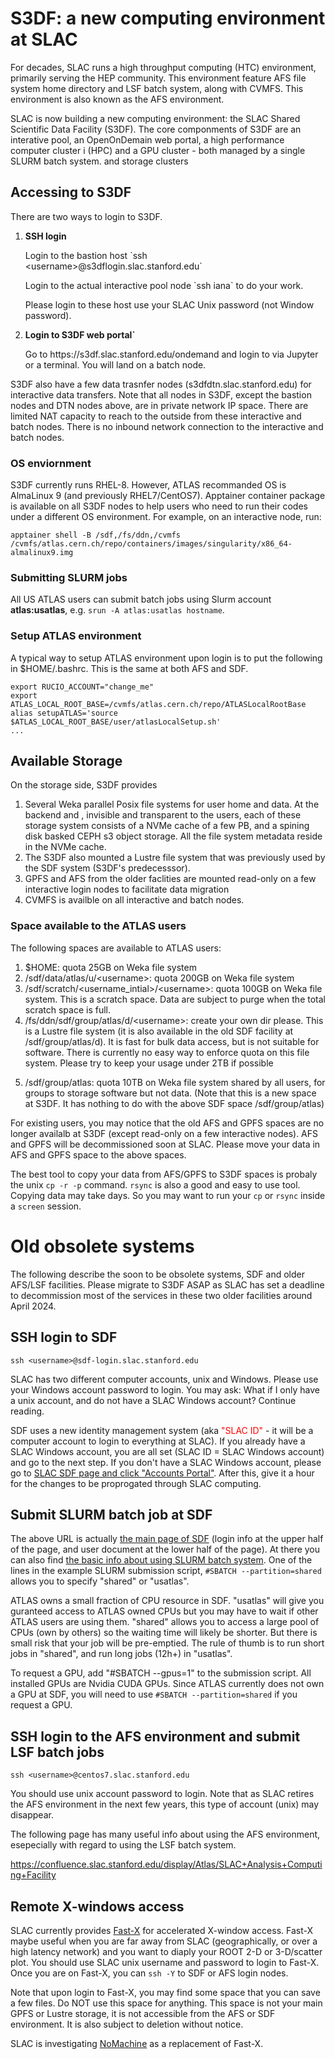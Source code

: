 <style>
  #introMore {display: none;}
  #acctsMore {display: none;}
</style>

<script type="text/javascript" src="/tier3docs/scripts/readMoreOrLess.js"></script>

# S3DF: a new computing environment at SLAC

For decades, SLAC runs a high throughput computing (HTC) environment, primarily serving the HEP community. This
environment feature AFS file system home directory and LSF batch system, along with CVMFS. This environment is 
also known as the AFS environment.

SLAC is now building a new computing environment: the SLAC Shared Scientific Data Facility (S3DF). The core 
componments of S3DF are an interative pool, an OpenOnDemain web portal, a high performance computer cluster i
(HPC) and a GPU cluster - both managed by a single SLURM batch system. and storage clusters

## Accessing to S3DF

There are two ways to login to S3DF. 
<ol>
  <li> <b>SSH login</b><p>
  Login to the bastion host `ssh &lt;username>@s3dflogin.slac.stanford.edu`<p>
  Login to the actual interactive pool node `ssh iana` to do your work. <p>
  Please login to these host use your SLAC Unix password (not Window password).
  <li> <b>Login to S3DF web portal`</b><p>
  Go to https://s3df.slac.stanford.edu/ondemand and login to via Jupyter or a terminal. You will land on a 
  batch node.
</ol>

S3DF also have a few data trasnfer nodes (s3dfdtn.slac.stanford.edu) for interactive data transfers. Note that 
all nodes in S3DF, except the bastion nodes and DTN nodes above, are in private network IP space. There are limited
NAT capacity to reach to the outside from these interactive and batch nodes. There is no inbound network connection 
to the interactive and batch nodes.

### OS enviornment

S3DF currently runs RHEL-8. However, ATLAS recommanded OS is AlmaLinux 9 (and previously RHEL7/CentOS7). Apptainer
container package is available on all S3DF nodes to help users who need to run their codes under a different OS 
environment. For example, on an interactive node, run:

```
apptainer shell -B /sdf,/fs/ddn,/cvmfs /cvmfs/atlas.cern.ch/repo/containers/images/singularity/x86_64-almalinux9.img
```

### Submitting SLURM jobs

All US ATLAS users can submit batch jobs using Slurm account <b>atlas:usatlas</b>, e.g. 
`srun -A atlas:usatlas hostname`.

### Setup ATLAS environment

A typical way to setup ATLAS environment upon login is to put the following in $HOME/.bashrc. This is the same
at both AFS and SDF.
<!--
export ALRB_localConfigDir=/gpfs/slac/atlas/fs1/sw/localconfig
-->
```
export RUCIO_ACCOUNT="change_me"
export ATLAS_LOCAL_ROOT_BASE=/cvmfs/atlas.cern.ch/repo/ATLASLocalRootBase
alias setupATLAS='source $ATLAS_LOCAL_ROOT_BASE/user/atlasLocalSetup.sh'
...
```

## Available Storage

On the storage side, S3DF provides 
<ol>
  <li> Several  Weka parallel Posix file systems for user home and data. At the backend and , 
invisible and transparent to the users, each of these storage system consists of a NVMe cache of a few PB, 
and a spining disk basked CEPH s3 object storage. All the file system metadata reside in the NVMe cache. 
  <li> The S3DF also mounted a Lustre file system that was previously used by the SDF system (S3DF's predecesssor). 
  <li> GPFS and AFS from the older faclities are mounted read-only on a few interactive login nodes to facilitate 
data migration
  <li> CVMFS is availble on all interactive and batch nodes.
</ol>

<!--
For ATLAS users, we currently provide GPFS filesystem for home (100GB) and data (2-10TB) in the AFS environment 
(under /gpfs/slac/atlas/fs1/{u,d} respectively). 
At SDF, ATLAS users will get a new home directory of 25GB. The GPFS file system is also available in SDF until 
the hardware retires (at that time, we will migrate users from GPFS to Lustre). AFS file system is not available 
in SDF.
-->

### Space available to the ATLAS users

The following spaces are available to ATLAS users:
<ol>
  <li> $HOME: quota 25GB on Weka file system
  <li> /sdf/data/atlas/u/&lt;username>: quota 200GB on Weka file system
  <li> /sdf/scratch/&lt;username_intial>/&lt;username>: quota 100GB on Weka file system. This is a scratch space. Data 
are subject to purge when the total scratch space is full.
  <li> /fs/ddn/sdf/group/atlas/d/&lt;username>: create your own dir please. This is a Lustre file system (it is also 
available in the old SDF facility at /sdf/group/atlas/d). It is fast
for bulk data access, but is not suitable for software. There is currently no easy way to enforce quota on this 
file system. Please try to keep your usage under 2TB if possible <p>
  <li> /sdf/group/atlas: quota 10TB on Weka file system shared by all users, for groups to storage software but not data.
(Note that this is a new space at S3DF. It has nothing to do with the above SDF space /sdf/group/atlas)
</ol>

For existing users, you may notice that the old AFS and GPFS spaces are no longer availalb at S3DF (except read-only
on a few interactive nodes). AFS and GPFS will be decommissioned soon at SLAC. Please move your data in AFS and 
GPFS space to the above spaces. 

The best tool to copy your data from AFS/GPFS to S3DF spaces is probaly the unix `cp -r -p` command. `rsync` is also a 
good and easy to use tool. Copying data may take days. So you may want to run your `cp` or `rsync` inside a `screen`
session. 


# Old obsolete systems

The following describe the soon to be obsolete systems, SDF and older AFS/LSF facilities. Please migrate to S3DF ASAP
as SLAC has set a deadline to decommission most of the services in these two older facilities around April 2024.

## <a name="sdf"></a>SSH login to SDF

`ssh <username>@sdf-login.slac.stanford.edu`

SLAC has two different computer accounts, unix and Windows. Please use your Windows account password to login. 
You may ask: What if I only have a unix account, and do not have a SLAC Windows account? Continue reading.

SDF uses a new identity management system (aka <span style="color:red">"SLAC ID"</span> - it will be a 
computer account to login to everything at SLAC). If you already have a SLAC Windows account, you are all 
set (SLAC ID = SLAC Windows account) and go to the next step. If you don't have a SLAC Windows account, 
please go to [SLAC SDF page and click 
"Accounts Portal"](https://sdf.slac.stanford.edu/public/doc/#/accounts-and-access?id=access). 
After this, give it a hour for the changes to be proprogated through SLAC computing.

## Submit SLURM batch job at SDF

The above URL is actually [the main page of SDF](https://sdf.slac.stanford.edu) (login info at the upper half
of the page, and user document at the lower half of the page). At there you can also find [the basic info about
using SLURM batch system](https://sdf.slac.stanford.edu/public/doc/#/batch-compute?id=using-slurm). One of the
lines in the example SLURM submission script, `#SBATCH --partition=shared` 
allows you to specify "shared" or "usatlas". 

ATLAS owns a small 
fraction of CPU resource in SDF. "usatlas" will give you guranteed access to ATLAS owned CPUs but you may have 
to wait if other ATLAS users are using them. "shared" allows you to access a large pool of CPUs (own by others)
so the waiting time will likely be shorter. But there is small risk that your job will be pre-emptied. 
The rule of thumb is to run short 
jobs in "shared", and run long jobs (12h+) in "usatlas".

To request a GPU, add "#SBATCH --gpus=1" to the submission script. All installed GPUs are Nvidia CUDA GPUs. Since
ATLAS currently does not own a GPU at SDF, you will need to use `#SBATCH --partition=shared` if you request
a GPU.

## SSH login to the AFS environment and submit LSF batch jobs

`ssh <username>@centos7.slac.stanford.edu`

You should use unix account password to login. Note that as 
SLAC retires the AFS environment in the next few years, this type of account (unix) may disappear.

The following page has many useful info about using the AFS environment, esepecially with regard to using the LSF
batch system. 

https://confluence.slac.stanford.edu/display/Atlas/SLAC+Analysis+Computing+Facility

## Remote X-windows access

SLAC currently provides [Fast-X](https://confluence.slac.stanford.edu/display/SCSPub/FastX) for accelerated 
X-window access. Fast-X maybe useful when you are far away from SLAC (geographically, or over a high latency network)
and you want to diaply your ROOT 2-D or 3-D/scatter plot.
You should use SLAC unix username and password to login to Fast-X. Once you are on Fast-X, you can 
`ssh -Y` to SDF or AFS login nodes.

Note that upon login to Fast-X, you may find some space that you can save a few files. Do NOT 
use this space for anything. This space is not your main GPFS or Lustre storage, it is not accessible from 
the AFS or SDF environment. It is also subject to deletion without notice.


SLAC is investigating [NoMachine](https://www.nomachine.com) as a replacement of Fast-X.

